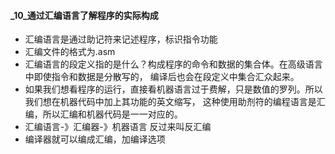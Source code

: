 #### _10_通过汇编语言了解程序的实际构成
* 汇编语言是通过助记符来记述程序，标识指令功能
* 汇编文件的格式为.asm
* 汇编语言的段定义指的是什么？构成程序的命令和数据的集合体。在高级语言中即使指令和数据是分散写的，
编译后也会在段定义中集合汇众起来。
* 如果我们想看程序的运行，直接看机器语言过于费解，只是数值的罗列。所以我们想在机器代码中加上其功能的英文缩写，
这种使用助剂符的编程语言是汇编，所以汇编和机器代码是一一对应的。
* 汇编语言-》汇编器-》机器语言  反过来叫反汇编
* 编译器就可以编成汇编，加编译选项

